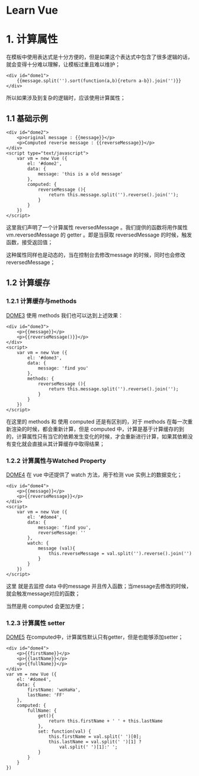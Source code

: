 # Learn Vue

# 1. 计算属性

在模板中使用表达式是十分方便的，但是如果这个表达式中包含了很多逻辑的话，就会变得十分难以理解，让模板过重且难以维护；

```
<div id="dome1">
    {{message.split('').sort(function(a,b){return a-b}).join('')}}
</div>
```
所以如果涉及到复杂的逻辑时，应该使用计算属性；

## 1.1 基础示例

```
<div id="dome2">
    <p>original message : {{message}}</p>
    <p>Computed reverse message : {{reverseMessage}}</p>
</div>
<script type="text/javascript">
    var vm = new Vue ({
        el: '#dome2',
        data: {
            message: 'this is a old message'
        },
        computed: {
            reverseMessage (){
                return this.message.split('').reverse().join('');
            }
        }
    })
</script>
```

这里我们声明了一个计算属性 reversedMessage 。我们提供的函数将用作属性 vm.reversedMessage 的 getter 。即是当获取 reversedMessage 的时候，触发函数，接受返回值；

这种属性同样也是动态的，当在控制台去修改message 的时候，同时也会修改reversedMessage；


## 1.2 计算缓存

### 1.2.1 计算缓存与methods
[DOME3](dome3.html)
使用 methods 我们也可以达到上述效果：

```
<div id="dome3">
    <p>{{message}}</p>
    <p>{{reverseMessage()}}</p>
</div>
<script>
    var vm = new Vue ({
        el: '#dome3',
        data: {
            message: 'find you'
        },
        methods: {
            reverseMessage (){
                return this.message.split('').reverse().join('');
            }
        }
    })
</script>
```
在这里的 methods 和 使用 computed 还是有区别的，对于 methods 在每一次重新渲染的时候，都会重新计算，但是 computed 中，计算是基于计算缓存的到的，计算属性只有当它的依赖发生变化的时候，才会重新进行计算，如果其依赖没有变化就会直接从其计算缓存中取得结果；

### 1.2.2 计算属性与Watched Property
[DOME4](dome4.html)
在 vue 中还提供了 watch 方法，用于检测 vue 实例上的数据变化；

```
<div id="dome4">
    <p>{{message}}</p>
    <p>{{reverseMessage}}</p>
</div>
<script>
    var vm = new Vue ({
        el: '#dome4',
        data: {
            message: 'find you',
            reverseMessage: ''
        },
        watch: {
            message (val){
                this.reverseMessage = val.split('').reverse().join('')
            }
        }
    })
</script>
```
这里 就是去监控 data 中的message 并且传入函数；当message去修改的时候，就会触发message对应的函数；

当然是用 computed 会更加方便；

### 1.2.3 计算属性 setter
[DOME5](dome5.html)
在computed中，计算属性默认只有getter，但是也能够添加setter；
```
<div id="dome4">
    <p>{{firstName}}</p>
    <p>{{lastName}}</p>
    <p>{{fullName}}</p>
</div>
var vm = new Vue ({
    el: '#dome4',
    data: {
        firstName: 'woHaHa',
        lastName: 'FF'
    },
    computed: {
        fullName: {
            get(){
                return this.firstName + ' ' + this.lastName
            },
            set: function(val) {
                this.firstName = val.split(' ')[0];
                this.lastName = val.split(' ')[1] ?
                    val.split(' ')[1]:' ';
            }
        }
    }
})
```
